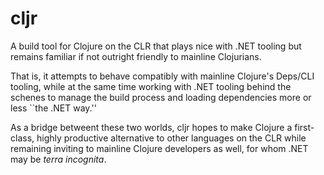 # cljr

A build tool for Clojure on the CLR that plays nice with .NET tooling but
remains familiar if not outright friendly to mainline Clojurians.

That is, it attempts to behave compatibly with mainline Clojure's Deps/CLI
tooling, while at the same time working with .NET tooling behind the schenes to
manage the build process and loading dependencies more or less ``the .NET
way.''

As a bridge betweent these two worlds, cljr hopes to make Clojure a
first-class, highly productive alternative to other languages on the CLR while
remaining inviting to mainline Clojure developers as well, for whom .NET may be
_terra incognita_.
